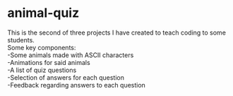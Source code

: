 # animal-quiz
This is the second of three projects I have created to teach coding to some students.<br>
Some key components:<br>
-Some animals made with ASCII characters<br>
-Animations for said animals<br>
-A list of quiz questions<br>
-Selection of answers for each question<br>
-Feedback regarding answers to each question<br>
